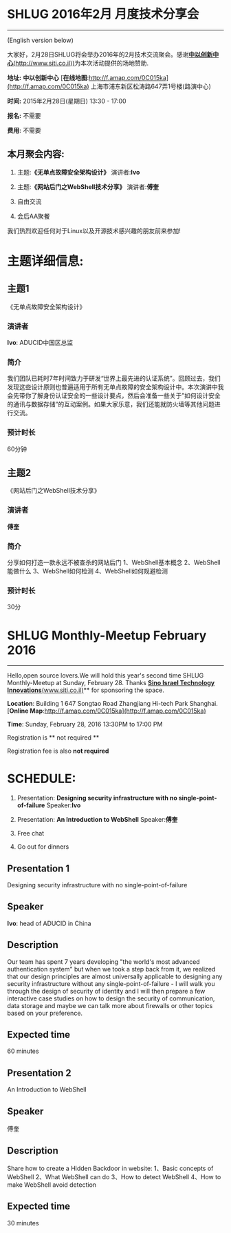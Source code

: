 # SHLUG 2016年2月 月度技术分享会
--------------------------------------------------------------------------------

(English version below)


大家好，2月28日SHLUG将会举办2016年的2月技术交流聚会。感谢[**中以创新中心**(http://www.siti.co.il))](www.siti.co.il)为本次活动提供的场地赞助.

**地址:** **中以创新中心** [**在线地图**:http://f.amap.com/0C015ka](http://f.amap.com/0C015ka) 上海市浦东新区松涛路647弄1号楼(路演中心)

**时间:** 2015年2月28日(星期日) 13:30 - 17:00

**报名:** 不需要

**费用:** 不需要

本月聚会内容:
---------------
1. 主题:**《无单点故障安全架构设计》** 演讲者:**Ivo**

2. 主题:**《网站后门之WebShell技术分享》** 演讲者:**傅奎**

3. 自由交流

4. 会后AA聚餐

我们热烈欢迎任何对于Linux以及开源技术感兴趣的朋友前来参加!

# 主题详细信息:


## 主题1
《无单点故障安全架构设计》

### 演讲者
**Ivo**: ADUCID中国区总监

### 简介

我们团队已耗时7年时间致力于研发“世界上最先进的认证系统”。回顾过去，我们发现这些设计原则也普遍适用于所有无单点故障的安全架构设计中。本次演讲中我会先带你了解身份认证安全的一些设计要点，然后会准备一些关于”如何设计安全的通讯与数据存储”的互动案例。如果大家乐意，我们还能就防火墙等其他问题进行交流。

### 预计时长
60分钟

## 主题2
《网站后门之WebShell技术分享》

### 演讲者
**傅奎**

### 简介
分享如何打造一款永远不被查杀的网站后门
1、WebShell基本概念
2、WebShell能做什么
3、WebShell如何检测
4、WebShell如何规避检测

### 预计时长
30分

# SHLUG Monthly-Meetup February 2016
-------------------------------------------

Hello,open source lovers.We will hold this year's second time SHLUG Monthly-Meetup at Sunday, February 28. Thanks [**Sino Israel Technology Innovations**(www.siti.co.il)](www.siti.co.il)** for sponsoring the space.


**Location**: Building 1 647 Songtao Road Zhangjiang Hi-tech Park Shanghai.[**Online Map**:http://f.amap.com/0C015ka](http://f.amap.com/0C015ka)

**Time**: Sunday, February 28, 2016  13:30PM to 17:00 PM

Registration is ** not required **

Registration fee is also **not required**


# SCHEDULE:

1. Presentation: **Designing security infrastructure with no single-point-of-failure** Speaker:**Ivo**

2. Presentation: **An Introduction to WebShell** Speaker:**傅奎**

3. Free chat

4. Go out for dinners

## Presentation 1
Designing security infrastructure with no single-point-of-failure

## Speaker
**Ivo**: head of ADUCID in China

## Description

Our team has spent 7 years developing "the world's most advanced authentication system" but when we took a step back from it, we realized that our design principles are almost universally applicable to designing any security infrastructure without any single-point-of-failure - I will walk you through the design of security of identity and I will then prepare a few interactive case studies on how to design the security of communication, data storage and maybe we can talk more about firewalls or other topics based on your preference.

## Expected time
60 minutes

## Presentation 2
An Introduction to WebShell

## Speaker
傅奎

## Description
Share how to create a Hidden Backdoor in website:
1、Basic concepts of WebShell
2、What WebShell can do
3、How to detect WebShell
4、How to make WebShell avoid detection

## Expected time
30 minutes
